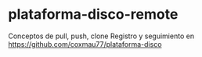 # plataforma-disco-remote
Conceptos de pull, push, clone
Registro y seguimiento en https://github.com/coxmau77/plataforma-disco
